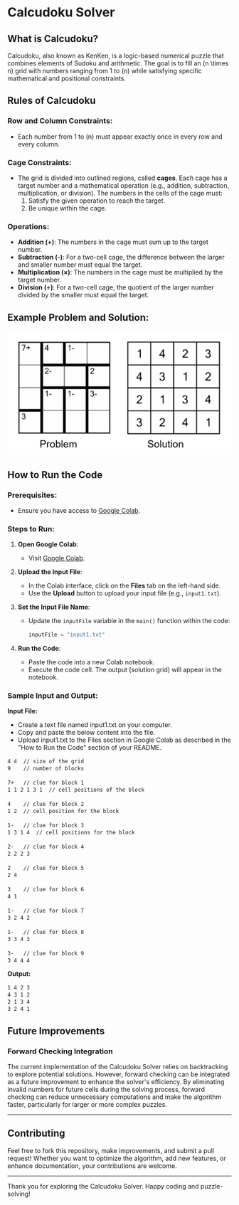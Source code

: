# Calcudoku Solver

## What is Calcudoku?

Calcudoku, also known as KenKen, is a logic-based numerical puzzle that combines elements of Sudoku and arithmetic. The goal is to fill an \(n \times n\) grid with numbers ranging from 1 to \(n\) while satisfying specific mathematical and positional constraints.

## Rules of Calcudoku

### Row and Column Constraints:
- Each number from 1 to \(n\) must appear exactly once in every row and every column.

### Cage Constraints:
- The grid is divided into outlined regions, called **cages**. Each cage has a target number and a mathematical operation (e.g., addition, subtraction, multiplication, or division). The numbers in the cells of the cage must:
  1. Satisfy the given operation to reach the target.
  2. Be unique within the cage.

### Operations:
- **Addition (+)**: The numbers in the cage must sum up to the target number.
- **Subtraction (-)**: For a two-cell cage, the difference between the larger and smaller number must equal the target.
- **Multiplication (×)**: The numbers in the cage must be multiplied by the target number.
- **Division (÷)**: For a two-cell cage, the quotient of the larger number divided by the smaller must equal the target.

## Example Problem and Solution:

![Calcudoku Example](img.png)


## How to Run the Code

### Prerequisites:
- Ensure you have access to [Google Colab](https://colab.research.google.com/).

### Steps to Run:
1. **Open Google Colab**:
   - Visit [Google Colab](https://colab.research.google.com/).

2. **Upload the Input File**:
   - In the Colab interface, click on the **Files** tab on the left-hand side.
   - Use the **Upload** button to upload your input file (e.g., `input1.txt`).

3. **Set the Input File Name**:
   - Update the `inputFile` variable in the `main()` function within the code:
     ```python
     inputFile = "input1.txt"
     ```

4. **Run the Code**:
   - Paste the code into a new Colab notebook.
   - Execute the code cell. The output (solution grid) will appear in the notebook.

### Sample Input and Output:
**Input File:**
- Create a text file named input1.txt on your computer.
- Copy and paste the below content into the file.
- Upload input1.txt to the Files section in Google Colab as described in the "How to Run the Code" section of your README.
```
4 4  // size of the grid
9    // number of blocks

7+   // clue for block 1
1 1 2 1 3 1  // cell positions of the block

4    // clue for block 2
1 2  // cell position for the block

1-   // clue for block 3
1 3 1 4  // cell positions for the block

2-   // clue for block 4
2 2 2 3

2    // clue for block 5
2 4

3    // clue for block 6
4 1

1-   // clue for block 7
3 2 4 2

1-   // clue for block 8
3 3 4 3

3-   // clue for block 9
3 4 4 4
```

**Output:**
```
1 4 2 3
4 3 1 2
2 1 3 4
3 2 4 1
```

## Future Improvements

### Forward Checking Integration

The current implementation of the Calcudoku Solver relies on backtracking to explore potential solutions. However, forward checking can be integrated as a future improvement to enhance the solver's efficiency. By eliminating invalid numbers for future cells during the solving process, forward checking can reduce unnecessary computations and make the algorithm faster, particularly for larger or more complex puzzles.


---

## Contributing

Feel free to fork this repository, make improvements, and submit a pull request! Whether you want to optimize the algorithm, add new features, or enhance documentation, your contributions are welcome.

---

Thank you for exploring the Calcudoku Solver. Happy coding and puzzle-solving!
